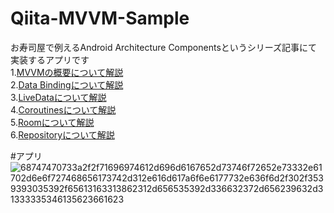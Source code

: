 # Qiita-MVVM-Sample
お寿司屋で例えるAndroid Architecture Componentsというシリーズ記事にて実装するアプリです   
1.[MVVMの概要について解説](https://qiita.com/LaO/items/121365d5a1ab34815bc6)  
2.[Data Bindingについて解説](https://qiita.com/LaO/items/05f9dd4fba00e3e3e30a)  
3.[LiveDataについて解説](https://qiita.com/LaO/items/48444f13b8174791bf29)  
4.[Coroutinesについて解説](https://qiita.com/LaO/items/63f84fefd29fdf135983)  
5.[Roomについて解説](https://qiita.com/LaO/items/a04c78072da471e9d641)  
6.[Repositoryについて解説](https://qiita.com/LaO/items/45eb7b640fa81814246b)

#アプリ  
![68747470733a2f2f71696974612d696d6167652d73746f72652e73332e61702d6e6f727468656173742d312e616d617a6f6e6177732e636f6d2f302f3539393035392f65613163313862312d656535392d336632372d656239632d31333335346135623661623](https://user-images.githubusercontent.com/65647834/122313085-87f13f80-cf50-11eb-9842-63b64f2ea728.gif)


